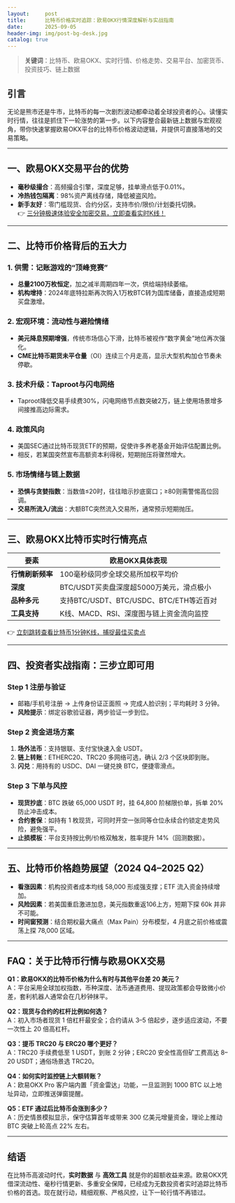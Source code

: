 ```yaml
---
layout:     post
title:      比特币价格实时追踪：欧易OKX行情深度解析与实战指南
date:       2025-09-05
header-img: img/post-bg-desk.jpg
catalog: true
---
```


> **关键词**：比特币、欧易OKX、实时行情、价格走势、交易平台、加密货币、投资技巧、链上数据

## 引言  
无论是熊市还是牛市，比特币的每一次剧烈波动都牵动着全球投资者的心。读懂实时行情，往往是抓住下一轮涨势的第一步。以下内容整合最新链上数据与宏观视角，带你快速掌握欧易OKX平台的比特币价格波动逻辑，并提供可直接落地的交易策略。

---

## 一、欧易OKX交易平台的优势
- **毫秒级撮合**：高频撮合引擎，深度足够，挂单滑点低于0.01%。  
- **冷热钱包隔离**：98%资产离线存储，降低被盗风险。  
- **新手友好**：零门槛现货、合约分区，支持市价/限价/计划委托切换。  
👉 [三分钟极速体验安全加密交易，立即查看实时K线！](https://okxdog.com/)

---

## 二、比特币价格背后的五大力

### 1. 供需：记账游戏的“顶峰竞赛”
- **总量2100万枚恒定**，加之减半周期四年一次，供给端持续萎缩。  
- **机构增持**：2024年底特拉斯再次购入1万枚BTC转为国库储备，直接造成短期买盘激增。

### 2. 宏观环境：流动性与避险情绪
- **美元降息预期增强**，传统市场信心下滑，比特币被视作“数字黄金”地位再次强化。  
- **CME比特币期货未平仓量**（OI）连续三个月走高，显示大型机构加仓节奏未停歇。

### 3. 技术升级：Taproot与闪电网络
- Taproot降低交易手续费30%，闪电网络节点数突破2万，链上使用场景增多间接推高边际需求。

### 4. 政策风向
- 美国SEC通过比特币现货ETF的预期，促使许多养老基金开始评估配置比例。  
- 相反，若某国突然宣布高额资本利得税，短期抛压将骤然增大。

### 5. 市场情绪与链上数据
- **恐惧与贪婪指数**：当数值≤20时，往往暗示抄底窗口；≥80则需警惕高位回调。  
- **交易所流入/流出**：大额BTC突然流入交易所，通常预示短期抛压。

---

## 三、欧易OKX比特币实时行情亮点

| 要素            | 欧易OKX具体表现                           |
|-----------------|-------------------------------------------|
| **行情刷新频率**| 100毫秒级同步全球交易所加权平均价         |
| **深度**        | BTC/USDT买卖盘深度超5000万美元，滑点极小   |
| **品种多元**    | 支持BTC/USDT、BTC/USDC、BTC/ETH等近百对   |
| **工具支持**    | K线、MACD、RSI、深度图与链上资金流向监控   |

👉 [立刻跳转查看比特币1分钟K线，捕捉最佳买卖点](https://okxdog.com/)

---

## 四、投资者实战指南：三步立即可用

### Step 1 注册与验证
- 邮箱/手机号注册 → 上传身份证正面照 → 完成人脸识别；平均耗时 3 分钟。  
- **风险提示**：绑定谷歌验证器，两步验证一步到位。

### Step 2 资金进场方案
1. **场外法币**：支持银联、支付宝快速入金 USDT。  
2. **链上转账**：ETHERC20、TRC20 多网络可选，确认 2/3 个区块即到账。  
3. **闪兑**：用持有的 USDC、DAI 一键兑换 BTC，便捷零滑点。

### Step 3 下单与风控
- **现货抄底**：BTC 跌破 65,000 USDT 时，挂 64,800 阶梯限价单，拆单 20% 防止冲击成本。  
- **合约套保**：如持有 1 枚现货，可同时开空一张同等仓位永续合约锁定走势风险，避免强平。  
- **止损模板**：平台支持按比例/价格双触发，胜率提升 14%（回测数据）。

---

## 五、比特币价格趋势展望（2024 Q4–2025 Q2）

- **看涨因素**：机构投资者成本均线 58,000 形成强支撑；ETF 流入资金持续增加。  
- **风险因素**：若美国重启激进加息，美元指数重返106上方，短期下探 60k 并非不可能。  
- **时间窗预测**：结合期权最大痛点（Max Pain）分布模型，4 月底之前价格或震荡上探 78,000 区域。

---

## FAQ：关于比特币行情与欧易OKX交易

**Q1：欧易OKX的比特币价格为什么有时与其他平台差 20 美元？**  
A：平台采用全球加权指数，币种深度、法币通道费用、提现政策都会导致微小价差，套利机器人通常会在几秒钟抹平。

**Q2：现货与合约的杠杆比例如何选？**  
A：初入市场者现货 1 倍杠杆最安全；合约请从 3–5 倍起步，逐步适应波动，不要一次性上 20 倍高杠杆。

**Q3：提币 TRC20 与 ERC20 哪个更好？**  
A：TRC20 手续费低至 1 USDT，到账 2 分钟；ERC20 安全性高但矿工费高达 8–20 USDT；通俗场景选 TRC20。

**Q4：如何实时监控链上大额转账？**  
A：欧易OKX Pro 客户端内置「资金雷达」功能，一旦监测到 1000 BTC 以上地址异动，立即推送弹窗提醒。

**Q5：ETF 通过后比特币会涨到多少？**  
A：历史情景模拟显示，保守估算首年或带来 300 亿美元增量资金，理论上推动 BTC 突破上轮高点 22% 左右。

---

## 结语  
在比特币高波动时代，**实时数据** 与 **高效工具** 就是你的超额收益来源。欧易OKX凭借深流动性、毫秒行情更新、多重安全保障，已经成为无数投资者实时追踪比特币价格的首选。现在就行动，精细观察、严格风控，让下一轮行情不再错过。